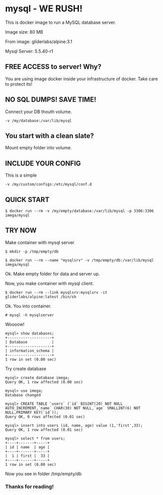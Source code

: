 # mysql - WE RUSH!

This is docker image to run a MySQL database server.

Image size: 80 MB

From image: gliderlabs/alpine:3.1

Mysql Server: 5.5.40-r1

## FREE ACCESS to server! Why?

You are using image docker inside your infrastructure of docker. Take care to protect its!

## NO SQL DUMPS! SAVE TIME!
Connect your DB thouth volume.

```
-v /my/database:/var/lib/mysql
```

## You start with a clean slate?
Mount empty folder into volume.

## INCLUDE YOUR CONFIG
This is a simple 

```
-v /my/custom/configs:/etc/mysql/conf.d
```

## QUICK START
```
$ docker run --rm -v /my/empty/database:/var/lib/mysql -p 3306:3306 imega/mysql
```

## TRY NOW
Make container with mysql server

```
$ mkdir -p /tmp/empty/db

$ docker run --rm --name "mysqlsrv" -v /tmp/empty/db:/var/lib/mysql imega/mysql

```
Ok. Make empty folder for data and server up.

Now, you make container with mysql client.

```
$ docker run --rm --link mysqlsrv:mysqlsrv -it gliderlabs/alpine:latest /bin/sh
```

Ok. You into container.

```
# mysql -h mysqlserver
```
Woooow!

```
mysql> show databases;
+--------------------+
| Database           |
+--------------------+
| information_schema |
+--------------------+
1 row in set (0.00 sec)
```

Try create database

```
mysql> create database imega;
Query OK, 1 row affected (0.00 sec)

mysql> use imega;
Database changed

mysql> CREATE TABLE `users` (`id` BIGINT(20) NOT NULL AUTO_INCREMENT,`name` CHAR(30) NOT NULL,`age` SMALLINT(6) NOT NULL,PRIMARY KEY(`id`));
Query OK, 0 rows affected (0.01 sec)

mysql> insert into users (id, name, age) value (1,'first',33);
Query OK, 1 row affected (0.01 sec)

mysql> select * from users;
+----+-------+-----+
| id | name  | age |
+----+-------+-----+
|  1 | first |  33 |
+----+-------+-----+
1 row in set (0.00 sec)

```

Now you see in folder /tmp/empty/db

### Thanks for reading!